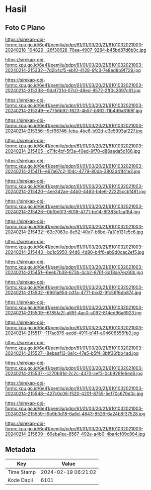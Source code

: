 # Hasil

## Foto C Plano

https://sirekap-obj-formc.kpu.go.id/6e41/pemilu/pdpr/61/01/03/20/21/6101032021003-20240218-104829--26f30628-70ea-4907-9284-b45bd87d6b0c.jpg

https://sirekap-obj-formc.kpu.go.id/6e41/pemilu/pdpr/61/01/03/20/21/6101032021003-20240214-215332--7d2b4cf5-eb10-4128-9fc3-7e8ed8b9f729.jpg

https://sirekap-obj-formc.kpu.go.id/6e41/pemilu/pdpr/61/01/03/20/21/6101032021003-20240214-215338--9daf731d-07c0-46ed-8572-2ff0c2697c61.jpg

https://sirekap-obj-formc.kpu.go.id/6e41/pemilu/pdpr/61/01/03/20/21/6101032021003-20240214-215349--e7756b92-f623-4b57-b692-f1b4d9a8168f.jpg

https://sirekap-obj-formc.kpu.go.id/6e41/pemilu/pdpr/61/01/03/20/21/6101032021003-20240214-215356--9cf96746-feba-4be6-b92d-e3e5993af227.jpg

https://sirekap-obj-formc.kpu.go.id/6e41/pemilu/pdpr/61/01/03/20/21/6101032021003-20240214-215405--c71fc4bf-5f3a-40ed-9f70-d86aeda5d166.jpg

https://sirekap-obj-formc.kpu.go.id/6e41/pemilu/pdpr/61/01/03/20/21/6101032021003-20240214-215411--e67a67c2-104c-4779-80da-3803d41f41e3.jpg

https://sirekap-obj-formc.kpu.go.id/6e41/pemilu/pdpr/61/01/03/20/21/6101032021003-20240214-215420--4ee342ae-44b0-4463-b4e6-22225ccbf481.jpg

https://sirekap-obj-formc.kpu.go.id/6e41/pemilu/pdpr/61/01/03/20/21/6101032021003-20240214-215426--0bf0d0f3-6018-4771-be14-8f383d1caf84.jpg

https://sirekap-obj-formc.kpu.go.id/6e41/pemilu/pdpr/61/01/03/20/21/6101032021003-20240214-215432--63c7063e-8e52-40e7-b6bd-7a31b131e5c6.jpg

https://sirekap-obj-formc.kpu.go.id/6e41/pemilu/pdpr/61/01/03/20/21/6101032021003-20240214-215440--bc1c6950-94d6-4d80-b4f6-eb9d0cac2ef5.jpg

https://sirekap-obj-formc.kpu.go.id/6e41/pemilu/pdpr/61/01/03/20/21/6101032021003-20240214-215451--6eeb7b38-673b-4cb2-876f-3d18ae7ec60b.jpg

https://sirekap-obj-formc.kpu.go.id/6e41/pemilu/pdpr/61/01/03/20/21/6101032021003-20240214-215502--6961a954-b31a-477f-bcd2-9fc56f6db874.jpg

https://sirekap-obj-formc.kpu.go.id/6e41/pemilu/pdpr/61/01/03/20/21/6101032021003-20240214-215509--6185fa2f-a89f-4ac0-a092-814ed96a6923.jpg

https://sirekap-obj-formc.kpu.go.id/6e41/pemilu/pdpr/61/01/03/20/21/6101032021003-20240214-215517--117ac876-aedd-4911-b141-a04606556fb0.jpg

https://sirekap-obj-formc.kpu.go.id/6e41/pemilu/pdpr/61/01/03/20/21/6101032021003-20240214-215527--8ebeaf13-0e1c-47e5-b5f4-3bff36fbb4ad.jpg

https://sirekap-obj-formc.kpu.go.id/6e41/pemilu/pdpr/61/01/03/20/21/6101032021003-20240214-215537--c270b91d-2c2c-4370-aef3-0cb929fe6ed6.jpg

https://sirekap-obj-formc.kpu.go.id/6e41/pemilu/pdpr/61/01/03/20/21/6101032021003-20240214-215548--427c0c06-f520-4201-8755-5ef70c670d0c.jpg

https://sirekap-obj-formc.kpu.go.id/6e41/pemilu/pdpr/61/01/03/20/21/6101032021003-20240214-215559--9b9b3d18-6a6d-4843-8526-6a24b6f37528.jpg

https://sirekap-obj-formc.kpu.go.id/6e41/pemilu/pdpr/61/01/03/20/21/6101032021003-20240214-215609--69eba1ee-8567-492e-a4b0-4ba4cf09c804.jpg


## Metadata

| Key        | Value               |
| ---------- | ------------------- |
| Time Stamp | 2024-02-19 06:21:02 |
| Kode Dapil | 6101                |



